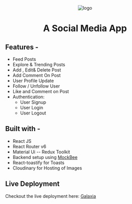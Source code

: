 
<div align="center">
  <img src="https://res.cloudinary.com/dvbw8xujd/image/upload/c_scale,h_218/v1655102525/Social_Builders_2_nym7yl.png" alt="logo"/>
  

#  A Social Media App 
</div>


## **Features -**
- Feed Posts
- Explore & Trending Posts
- Add , Edit& Delete Post
- Add  Comment On Post
- User Profile Update
- Follow / Unfollow User
- Like and Comment on Post
- Authentication:
  - User Signup
  - User Login
  - User Logout


## **Built with -**

- React JS
- React Router v6
- Material Ui 
-- Redux Toolkit 
- Backend setup using [MockBee](https://mockbee.netlify.app/)
- React-toastify for Toasts
- Cloudinary for Hosting of Images


## Live Deployment

Checkout the live deployment here: [Galaxia](https://galaxia.netlify.app/login)
